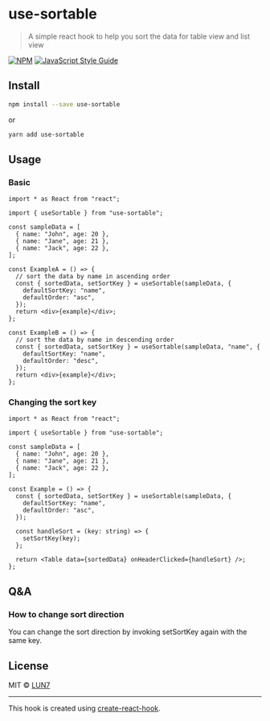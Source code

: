 # use-sortable

> A simple react hook to help you sort the data for table view and list view

[![NPM](https://img.shields.io/npm/v/use-sortable.svg)](https://www.npmjs.com/package/use-sortable) [![JavaScript Style Guide](https://img.shields.io/badge/code_style-standard-brightgreen.svg)](https://standardjs.com)

## Install

```bash
npm install --save use-sortable
```

or

```bash
yarn add use-sortable
```

## Usage

### Basic

```tsx
import * as React from "react";

import { useSortable } from "use-sortable";

const sampleData = [
  { name: "John", age: 20 },
  { name: "Jane", age: 21 },
  { name: "Jack", age: 22 },
];

const ExampleA = () => {
  // sort the data by name in ascending order
  const { sortedData, setSortKey } = useSortable(sampleData, {
    defaultSortKey: "name",
    defaultOrder: "asc",
  });
  return <div>{example}</div>;
};

const ExampleB = () => {
  // sort the data by name in descending order
  const { sortedData, setSortKey } = useSortable(sampleData, "name", {
    defaultSortKey: "name",
    defaultOrder: "desc",
  });
  return <div>{example}</div>;
};
```

### Changing the sort key

```tsx
import * as React from "react";

import { useSortable } from "use-sortable";

const sampleData = [
  { name: "John", age: 20 },
  { name: "Jane", age: 21 },
  { name: "Jack", age: 22 },
];

const Example = () => {
  const { sortedData, setSortKey } = useSortable(sampleData, {
    defaultSortKey: "name",
    defaultOrder: "asc",
  });

  const handleSort = (key: string) => {
    setSortKey(key);
  };

  return <Table data={sortedData} onHeaderClicked={handleSort} />;
};
```

## Q&A

### How to change sort direction

You can change the sort direction by invoking setSortKey again with the same key.

## License

MIT © [LUN7](https://github.com/LUN7)

---

This hook is created using [create-react-hook](https://github.com/hermanya/create-react-hook).

